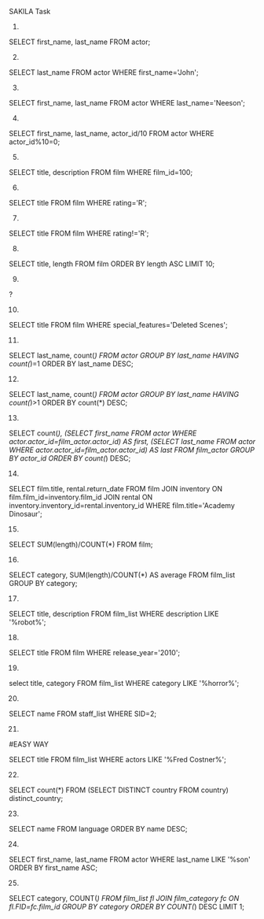 SAKILA Task

1.

SELECT first_name, last_name FROM actor;

2.

SELECT last_name FROM actor WHERE first_name='John';

3.

SELECT first_name, last_name FROM actor WHERE last_name='Neeson';

4.

SELECT first_name, last_name, actor_id/10 FROM actor WHERE actor_id%10=0;

5.

SELECT title, description FROM film WHERE film_id=100;

6.

SELECT title FROM film WHERE rating='R';

7.

SELECT title FROM film WHERE rating!='R';

8.

SELECT title, length FROM film ORDER BY length ASC LIMIT 10;

9.

?

10.

SELECT title FROM film WHERE special_features='Deleted Scenes';

11.

SELECT last_name, count(*) FROM actor GROUP BY last_name HAVING count(*)=1 ORDER BY last_name DESC;

12.

SELECT last_name, count(*) FROM actor GROUP BY last_name HAVING count(*)>1 ORDER BY count(*) DESC;

13.

SELECT count(*), (SELECT first_name FROM actor WHERE actor.actor_id=film_actor.actor_id) AS first,
	(SELECT last_name FROM actor WHERE actor.actor_id=film_actor.actor_id) AS last 
		FROM film_actor GROUP BY actor_id ORDER BY count(*) DESC;

14.

SELECT film.title, rental.return_date FROM film JOIN inventory ON film.film_id=inventory.film_id JOIN rental ON inventory.inventory_id=rental.inventory_id WHERE film.title='Academy Dinosaur';

15.

SELECT SUM(length)/COUNT(*) FROM film;

16.

SELECT category, SUM(length)/COUNT(*) AS average FROM film_list GROUP BY category;

17.

SELECT title, description FROM film_list WHERE description LIKE '%robot%';

18.

SELECT title FROM film WHERE release_year='2010';

19.

select title, category FROM film_list WHERE category LIKE '%horror%';

20.

SELECT name FROM staff_list WHERE SID=2;

21.

#EASY WAY

SELECT title FROM film_list WHERE actors LIKE '%Fred Costner%';

22.

SELECT count(*) FROM (SELECT DISTINCT country FROM country) distinct_country;

23.

SELECT name FROM language ORDER BY name DESC;

24.

SELECT first_name, last_name FROM actor WHERE last_name LIKE '%son' ORDER BY first_name ASC;

25.

SELECT category, COUNT(*) FROM 
	film_list fl JOIN film_category fc ON fl.FID=fc.film_id 
		GROUP BY category ORDER BY COUNT(*) DESC LIMIT 1;

